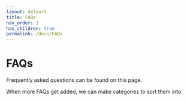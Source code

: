 ```yaml
---
layout: default
title: FAQs
nav_order: 3
has_children: true
permalink: /docs/FAQs
---
```


# FAQs

Frequently asked questions can be found on this page.

When more FAQs get added, we can make categories to sort them into
